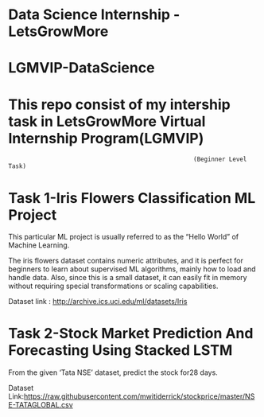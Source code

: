 # Data Science Internship -LetsGrowMore
# LGMVIP-DataScience

# This repo consist of my intership task in LetsGrowMore Virtual Internship Program(LGMVIP)

                                                        (Beginner Level Task)

# Task 1-Iris Flowers Classification ML Project
This particular ML project is usually referred to as the “Hello World” of Machine Learning.

The iris flowers dataset contains numeric attributes, and it is perfect for beginners to learn about supervised ML algorithms, mainly how to load and handle data. Also, since this is a small dataset, it can easily fit in memory without requiring special transformations or scaling capabilities.

Dataset link : http://archive.ics.uci.edu/ml/datasets/Iris

# Task 2-Stock Market Prediction And Forecasting Using Stacked LSTM
From the given ‘Tata NSE’ dataset, predict the stock for28 days.

Dataset Link:https://raw.githubusercontent.com/mwitiderrick/stockprice/master/NSE-TATAGLOBAL.csv


